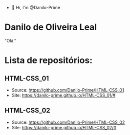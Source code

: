 - 👋 Hi, I’m @Danilo-Prime

<!---
Danilo-Prime/Danilo-Prime is a ✨ special ✨ repository because its `README.md` (this file) appears on your GitHub profile.
You can click the Preview link to take a look at your changes.
--->
# Danilo de Oliveira Leal
"Olá."

# Lista de repositórios:

## HTML-CSS_01
  - Source: https://github.com/Danilo-Prime/HTML-CSS_01
  - Site: https://danilo-prime.github.io/HTML-CSS_01/#
## HTML-CSS_02
  - Source: https://github.com/Danilo-Prime/HTML-CSS_02
  - Site: https://danilo-prime.github.io/HTML-CSS_02/#
